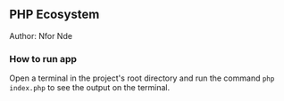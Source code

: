 ## PHP Ecosystem

Author: Nfor Nde

### How to run app

Open a terminal in the project's root directory and run the command `php index.php` to see the output on the terminal.
